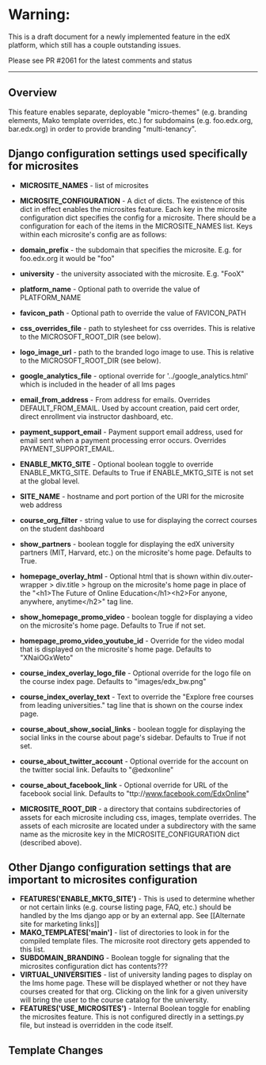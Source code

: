# Warning:
This is a draft document for a newly implemented feature in the edX platform, which still has a couple outstanding issues.

Please see PR #2061 for the latest comments and status
***
## Overview

This feature enables separate, deployable "micro-themes" (e.g. branding elements, Mako template overrides, etc.) for subdomains (e.g. foo.edx.org, bar.edx.org) in order to provide branding "multi-tenancy".

## Django configuration settings used specifically for microsites

* **MICROSITE_NAMES** - list of microsites
* **MICROSITE_CONFIGURATION** - A dict of dicts. The existence of this dict in effect enables the microsites feature. Each key in the microsite configuration dict specifies the config for a microsite. There should be a configuration for each of the items in the MICROSITE_NAMES list. Keys within each microsite's config are as follows:
 * **domain_prefix** - the subdomain that specifies the microsite. E.g. for foo.edx.org it would be "foo"
 * **university** - the university associated with the microsite. E.g. "FooX"
 * **platform_name** - Optional path to override the value of PLATFORM_NAME
 * **favicon_path** - Optional path to override the value of FAVICON_PATH
 * **css_overrides_file** - path to stylesheet for css overrides. This is relative to the MICROSOFT_ROOT_DIR (see below).
 * **logo_image_url** - path to the branded logo image to use. This is relative to the MICROSOFT_ROOT_DIR (see below).
 * **google_analytics_file** - optional override for '../google_analytics.html' which is included in the header of all lms pages
 * **email_from_address** - From address for emails. Overrides DEFAULT_FROM_EMAIL. Used by account creation, paid cert order, direct enrollment via instructor dashboard, etc.
 * **payment_support_email** - Payment support email address, used for email sent when a payment processing error occurs. Overrides PAYMENT_SUPPORT_EMAIL.
 * **ENABLE_MKTG_SITE** - Optional boolean toggle to override ENABLE_MKTG_SITE. Defaults to True if ENABLE_MKTG_SITE is not set at the global level.
 * **SITE_NAME** - hostname and port portion of the URI for the microsite web address
 * **course_org_filter** - string value to use for displaying the correct courses on the student dashboard
 * **show_partners** - boolean toggle for displaying the edX university partners (MIT, Harvard, etc.) on the microsite's home page. Defaults to True.
 * **homepage_overlay_html** - Optional html that is shown within div.outer-wrapper > div.title > hgroup on the microsite's home page in place of the "\<h1>The Future of Online Education\</h1>\<h2>For anyone, anywhere, anytime\</h2>" tag line.
 * **show_homepage_promo_video** - boolean toggle for displaying a video on the microsite's home page. Defaults to True if not set.
 * **homepage_promo_video_youtube_id** - Override for the video modal that is displayed on the microsite's home page. Defaults to "XNaiOGxWeto"
 * **course_index_overlay_logo_file** - Optional override for the logo file on the course index page. Defaults to "images/edx_bw.png"
 * **course_index_overlay_text** - Text to override the "Explore free courses from leading universities." tag line that is shown on the course index page.
 * **course_about_show_social_links** - boolean toggle for displaying the social links in the course about page's sidebar. Defaults to True if not set.
 * **course_about_twitter_account** - Optional override for the account on the twitter social link. Defaults to "@edxonline"
 * **course_about_facebook_link** - Optional override for URL of the facebook social link. Defaults to "ttp://www.facebook.com/EdxOnline"

* **MICROSITE_ROOT_DIR** - a directory that contains subdirectories of assets for each microsite including css, images, template overrides. The assets of each microsite are located under a subdirectory with the same name as the microsite key in the MICROSITE_CONFIGURATION dict (described above).

## Other Django configuration settings that are important to microsites configuration

* **FEATURES('ENABLE_MKTG_SITE')** - This is used to determine whether or not certain links (e.g. course listing page, FAQ, etc.) should be handled by the lms django app or by an external app. See [[Alternate site for marketing links]]
* **MAKO_TEMPLATES['main']** - list of directories to look in for the compiled template files. The microsite root directory gets appended to this list.
* **SUBDOMAIN_BRANDING** - Boolean toggle for signaling that the microsites configuration dict has contents???
* **VIRTUAL_UNIVERSITIES** - list of university landing pages to display on the lms home page. These will be displayed whether or not they have courses created for that org. Clicking on the link for a given university will bring the user to the course catalog for the university.
* **FEATURES('USE_MICROSITES')** - Internal Boolean toggle for enabling the microsites feature. This is not configured directly in a settings.py file, but instead is overridden in the code itself.

## Template Changes